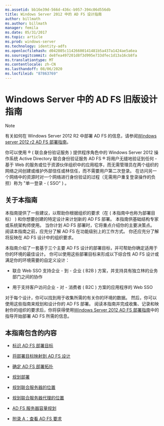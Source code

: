 ```yaml
---
ms.assetid: bb16e39d-566d-436c-b957-394c06d556db
title: Windows Server 2012 中的 AD FS 设计指南
author: billmath
ms.author: billmath
manager: femila
ms.date: 05/31/2017
ms.topic: article
ms.prod: windows-server
ms.technology: identity-adfs
ms.openlocfilehash: d042805c11426600141481b5a437a1424ae5a6ea
ms.sourcegitcommit: de8fea497201d8f3d995e733dfec1d13a16cb8fa
ms.translationtype: MT
ms.contentlocale: zh-CN
ms.lasthandoff: 08/06/2020
ms.locfileid: "87863769"
---
```

# <a name="ad-fs-legacy-design-guide-in-windows-server"></a>Windows Server 中的 AD FS 旧版设计指南 


  
> [!NOTE]  
> 有关如何在 Windows Server 2012 R2 中部署 AD FS 的信息，请参阅[Windows server 2012 r2 AD FS 部署指南](../../ad-fs/deployment/Windows-Server-2012-R2-AD-FS-Deployment-Guide.md)。  
  
你可以使用 &reg; \( 联合身份验证服务 \) 提供程序角色中的 Windows Server 2012 操作系统 Active Directory 联合身份验证服务 AD FS &reg; 将用户无缝地验证到任何 \- 基于 Web 的服务或位于资源伙伴组织中的应用程序，而无需管理员在两个组织的网络之间创建或维护外部信任或林信任，而不需要用户第二次登录。 在访问另一个网络中的资源时对一个网络进行身份验证的过程（无需用户重复登录操作的负担）称为 "单一登录 \- \( SSO" \) 。  
  
## <a name="about-this-guide"></a>关于本指南  
本指南提供了一些建议，以帮助你根据组织的要求（在 \( 本指南中也称为部署目标） \) 和你想要创建的特定设计来计划新的 AD FS 部署。 本指南供基础结构专家或系统架构师使用。 当你计划 AD FS 部署时，它将重点介绍你的主要决策点。 阅读本指南之前，应充分了解 AD FS 在功能级别上的工作方式。 你还应充分了解将反映在 AD FS 设计中的组织要求。  
  
本指南介绍了一套基于三个主要 AD FS 设计的部署目标，并可帮助你确定适用于你的环境的最佳设计。 你可以使用这些部署目标来形成以下综合性 AD FS 设计或满足你的环境需要的自定义设计：  
  
-   联合 Web SSO 支持企业 \- 到 \- 企业 \( B2B \) 方案，并支持具有独立林的业务部门之间的协作  
  
-   用于支持客户访问企业 \- 对 \- 消费者 \( B2C \) 方案的应用程序的 Web SSO  
  
对于每个设计，你可以找到用于收集所需的有关你的环境的数据。 然后，你可以使用这些指南来规划和设计你的 AD FS 部署。 阅读本指南并完成收集、记录和映射你的组织的要求后，你将获得使用[Windows Server 2012 AD FS 部署指南](../../ad-fs/deployment/Windows-Server-2012-AD-FS-Deployment-Guide.md)中的指导开始部署 AD FS 所需的信息。  
  
## <a name="in-this-guide"></a>本指南包含的内容  
  
-   [标识 AD FS 部署目标](Identifying-Your-AD-FS-Deployment-Goals.md)  
  
-   [将部署目标映射到 AD FS 设计](Mapping-Your-Deployment-Goals-to-an-AD-FS-Design.md)  
  
-   [确定 AD FS 部署拓扑](Determine-Your-AD-FS-Deployment-Topology.md)  
  
-   [规划部署](Planning-Your-Deployment.md)  
  
-   [规划联合服务器的位置](Planning-Federation-Server-Placement.md)  
  
-   [规划联合服务器代理的位置](Planning-Federation-Server-Proxy-Placement.md)  
  
-   [AD FS 服务器容量规划](Planning-for-AD-FS-Server-Capacity.md)  
  
-   [附录 A：查看 AD FS 要求](Appendix-A--Reviewing-AD-FS-Requirements.md)  
  

